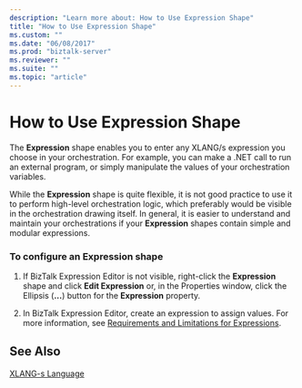 ```yaml
---
description: "Learn more about: How to Use Expression Shape"
title: "How to Use Expression Shape"
ms.custom: ""
ms.date: "06/08/2017"
ms.prod: "biztalk-server"
ms.reviewer: ""
ms.suite: ""
ms.topic: "article"
---
```

# How to Use Expression Shape
The **Expression** shape enables you to enter any XLANG/s expression you choose in your orchestration. For example, you can make a .NET call to run an external program, or simply manipulate the values of your orchestration variables.  
  
 While the **Expression** shape is quite flexible, it is not good practice to use it to perform high-level orchestration logic, which preferably would be visible in the orchestration drawing itself. In general, it is easier to understand and maintain your orchestrations if your **Expression** shapes contain simple and modular expressions.  
  
### To configure an Expression shape  
  
1.  If BizTalk Expression Editor is not visible, right-click the **Expression** shape and click **Edit Expression** or, in the Properties window, click the Ellipsis (**...**) button for the **Expression** property.  
  
2.  In BizTalk Expression Editor, create an expression to assign values. For more information, see [Requirements and Limitations for Expressions](../core/requirements-and-limitations-for-expressions.md).  
  
## See Also  
 [XLANG-s Language](../core/xlang-s-language.md)
